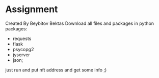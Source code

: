 # Assignment
Created By Beybitov Bektas
Download all files and packages in python 
packages:
- requests
- flask
- psycopg2
- jyserver
- json;


just run and put nft address and get some info ;)
